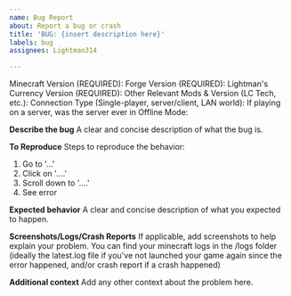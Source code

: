 ```yaml
---
name: Bug Report
about: Report a bug or crash
title: 'BUG: {insert description here}'
labels: bug
assignees: Lightman314

---
```


Minecraft Version (REQUIRED): 
Forge Version (REQUIRED): 
Lightman's Currency Version (REQUIRED): 
Other Relevant Mods & Version (LC Tech, etc.): 
Connection Type (Single-player, server/client, LAN world): 
If playing on a server, was the server ever in Offline Mode: 

**Describe the bug**
A clear and concise description of what the bug is.

**To Reproduce**
Steps to reproduce the behavior:
1. Go to '...'
2. Click on '....'
3. Scroll down to '....'
4. See error

**Expected behavior**
A clear and concise description of what you expected to happen.

**Screenshots/Logs/Crash Reports**
If applicable, add screenshots to help explain your problem.
You can find your minecraft logs in the /logs folder (ideally the latest.log file if you've not launched your game again since the error happened, and/or crash report if a crash happened)

**Additional context**
Add any other context about the problem here.
